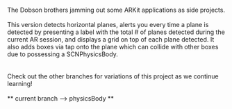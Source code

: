 <BR>
The Dobson brothers jamming out some ARKit applications as side projects.
<BR>
<BR>
This version detects horizontal planes, alerts you every time a plane is detected by presenting a label with the total # of planes detected during the current AR session, and displays a grid on top of each plane detected. It also adds boxes via tap onto the plane which can collide with other boxes due to possessing a SCNPhysicsBody.
<BR>
<BR>
<BR>
Check out the other branches for variations of this project as we continue learning!
<BR>
<BR>
** current branch --> physicsBody **
